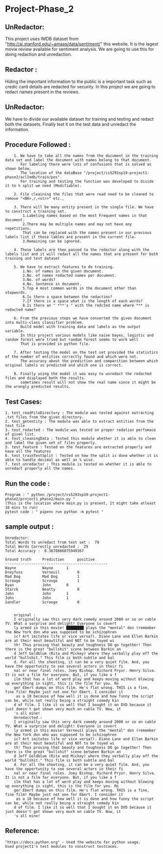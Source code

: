 # Project-Phase_2

## UnRedactor:

This project uses IMDB dataset from "http://ai.stanford.edu/~amaas/data/sentiment/" this website. 
It is the lagest movie review available for sentiment analysis.
We are going to use this for doing redaction and unredaction.

## Redactor : 

Hiding the important information to the public is a important task such as credic card details are redacted for security.
In this project we are going to redact names present in the reviews.

## UnRedactor:

We have to divide our available dataset for training and testing and redact both the datasets.
Finally test it on the test data and unredact the information.

  
## Procedure Followed :

        1. We have to take all the names from the document in the training data set and label the document with names belong to that document.
           For labeling there were lots of confusions that is solved as shown below.
           The location of the dataBase "/project/cs5293sp19-project1-phase2/aclImdb/train/pos".
           For training and testing the function was developed to divide it to % split we need (Modifiable).

        2. File cleaining the files that were read need to be cleaned to remove "<BR>,/,<str>" etc.,

        3. There will be many entity present in the single file. We have to construct a training set.
            1.Labeling names based on the most Frequent names in that document.
            2.There may be multiple names and may not have any repetitions. 
            That can be replaced with the names present in our previous labels list if those lables are present in the current file.
            3.Remaining can be ignored.

        4. These labels are then passed to the redactor along with the labels list and it will redact all the names that are present for both training and test dataset

        5. We have to extract features to do training. 
            1.No. of names in the given document.
            2.No. of names redacted names per document.
            3.No. of words? 
            4.No. Sentence in document.
            5.Top 4 most common words in the document other than stopwords.
            6.Is there a space between the redaction?
            7.If there is a space what is the length of each words?
            8.Is there an " ***'s " with the redcted name where *** is redacted name?

        6. From the previous steps we have converted the given document into multi-class classifier problem.
           Build model with training data and labels as the output variable.
           In this project various models like naive bayes, logistic and random forest were tried but random forest seems to work well
           That is provided in python file.

        7. After testing the model on the test set provided the statistics of the number of entities correctly found and which were not.
           The accuracy about the prediction and comparition between which original labels vs predicted and which one is correct. 

        8. Finally using the model it was easy to unredact the redacted files and displayed both the results.
           sometimes result will not show the real name since it might be the wrongly predicted results.

## Test Cases:
	
	1. test_readFileDirectory : The module was tested against extracting .txt files from the given directory.
	2. test_getentity : The module was able to extract entities from the text file
	3. test_redacted : The module was tested on proper redation perfomace of given list.
	4. test_cleaningData : Tested this module whether it is able to clean and label the given set of files properly.
	5. test_feature : Tested on the features are extracted properly and have all the features
	6. test_trainTestSplit : Tested on how the split is done whether it is able to handle decimal as well as % wise.
	7. test_unredactor : This module is tested on whether it is able to unredact properly all the names. 


## Run the code :

	Program : " python /project/cs5293sp19-project1-phase2/project1_phase2/main.py "
	(This is the location where main.py is present, It might take atleast 10 mins to run)
	pytest code : " pipenv run python -m pytest " 
	
	
## sample output :

	Unredactor:
	Total Words to unredact from test set :  79
	Total Words Correctly unredacted :  29
	Total Accuracy :  0.3670886075949367

	Ground truth     Prediction      positive
	-----------------------------------------------
	Wayne            Wayne   	1
	Dreyfuss         Verneuil        0
	Mad Dog          Mad Dog         1
	Scrooge          Scrooge         1
	Ryan             John    	0
	Starck           Beatty          0
	John             John    	1
	John             John    	1
	Sandler          Scrooge         0
   

        original :
        I originally saw this very dark comedy around 2000 or so on cable TV. What a surprise and delight! Everyone is covert
        ly armed in this movie! ████████ plays the "mental" don (remember the New York don who was supposed to be schizophren
        ic? Art imitates life or vice versa?). Diane Lane and Ellen Barkin are at their most beautiful and NOT to be toyed wi
        th! Thus proving that beauty and toughness DO go together! Then there is the great "bullshit" scene between Barkin an
        d Jeff Goldblum (Rita and Mickey) where they verbally play off the world "bullshit." This film is both subtle and bal
        d. For all the shooting, it can be a very quiet film. And, you have the opportunity to see several actors in their fi
        nal or near final roles. Joey Bishop. Richard Pryor. Henry Silva. It is not a film for everyone. But, if you like a f
        ilm that has a lot of word play and keeps moving without blowing up everything in sight, this is the film for you. Ro
        ger Ebert dumps on this film. He's flat wrong. THIS is a fine, fine film! Maybe just not one for Ebert. I consider it
         as a 10 because of how well it is done and how funny the script can be, while not really being a straight comedy kin
        d of film. I like it so well that I bought it on DVD because it just doesn't get shown very much on cable TV. Now, it
        's all mine!
        Unredaccted :
        I originally saw this very dark comedy around 2000 or so on cable TV. What a surprise and delight! Everyone is covert
        ly armed in this movie! Verneuil plays the "mental" don (remember the New York don who was supposed to be schizophren
        ic? Art imitates life or vice versa?). Diane Lane and Ellen Barkin are at their most beautiful and NOT to be toyed wi
        th! Thus proving that beauty and toughness DO go together! Then there is the great "bullshit" scene between Barkin an
        d Jeff Goldblum (Rita and Mickey) where they verbally play off the world "bullshit." This film is both subtle and bal
        d. For all the shooting, it can be a very quiet film. And, you have the opportunity to see several actors in their fi
        nal or near final roles. Joey Bishop. Richard Pryor. Henry Silva. It is not a film for everyone. But, if you like a f
        ilm that has a lot of word play and keeps moving without blowing up everything in sight, this is the film for you. Ro
        ger Ebert dumps on this film. He's flat wrong. THIS is a fine, fine film! Maybe just not one for Ebert. I consider it
         as a 10 because of how well it is done and how funny the script can be, while not really being a straight comedy kin
        d of film. I like it so well that I bought it on DVD because it just doesn't get shown very much on cable TV. Now, it
        's all mine!   

   
## Reference:

    "https://docs.python.org" - Used the website for python usage.
    Used project1's test modules to construct testcases.

